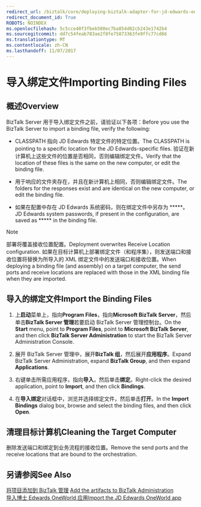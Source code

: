 ```yaml
---
redirect_url: /biztalk/core/deploying-biztalk-adapter-for-jd-edwards-oneworld/
redirect_document_id: True
ROBOTS: NOINDEX
ms.openlocfilehash: 5c5cce40f3fbeb580ec7ba854d02cb243e1742b4
ms.sourcegitcommit: dd7c54feab783ae2f8fe75873363fe9ffc77cd66
ms.translationtype: MT
ms.contentlocale: zh-CN
ms.lasthandoff: 11/07/2017
---
```

# <a name="importing-binding-files"></a><span data-ttu-id="5b013-101">导入绑定文件</span><span class="sxs-lookup"><span data-stu-id="5b013-101">Importing Binding Files</span></span>

## <a name="overview"></a><span data-ttu-id="5b013-102">概述</span><span class="sxs-lookup"><span data-stu-id="5b013-102">Overview</span></span>
<span data-ttu-id="5b013-103">BizTalk Server 用于导入绑定文件之前，请验证以下各项：</span><span class="sxs-lookup"><span data-stu-id="5b013-103">Before you use the BizTalk Server to import a binding file, verify the following:</span></span>  
  
-   <span data-ttu-id="5b013-104">CLASSPATH 指向 JD Edwards 特定文件的特定位置。</span><span class="sxs-lookup"><span data-stu-id="5b013-104">The CLASSPATH is pointing to a specific location for the JD Edwards-specific files.</span></span> <span data-ttu-id="5b013-105">验证在新计算机上这些文件的位置是否相同，否则编辑绑定文件。</span><span class="sxs-lookup"><span data-stu-id="5b013-105">Verify that the location of these files is the same on the new computer, or edit the binding file.</span></span>  
  
-   <span data-ttu-id="5b013-106">用于响应的文件夹存在，并且在新计算机上相同，否则编辑绑定文件。</span><span class="sxs-lookup"><span data-stu-id="5b013-106">The folders for the responses exist and are identical on the new computer, or edit the binding file.</span></span>  
  
-   <span data-ttu-id="5b013-107">如果在配置中存在 JD Edwards 系统密码，则在绑定文件中另存为 *****。</span><span class="sxs-lookup"><span data-stu-id="5b013-107">JD Edwards system passwords, if present in the configuration, are saved as ***** in the binding file.</span></span> 
  
> [!NOTE]
>  <span data-ttu-id="5b013-108">部署将覆盖接收位置配置。</span><span class="sxs-lookup"><span data-stu-id="5b013-108">Deployment overwrites Receive Location configuration.</span></span> <span data-ttu-id="5b013-109">如果在目标计算机上部署绑定文件（和程序集），则发送端口和接收位置将替换为所导入的 XML 绑定文件中的发送端口和接收位置。</span><span class="sxs-lookup"><span data-stu-id="5b013-109">When deploying a binding file (and assembly) on a target computer, the send ports and receive locations are replaced with those in the XML binding file when they are imported.</span></span>  
  
## <a name="import-the-binding-files"></a><span data-ttu-id="5b013-110">导入的绑定文件</span><span class="sxs-lookup"><span data-stu-id="5b013-110">Import the Binding Files</span></span>  
  
1.  <span data-ttu-id="5b013-111">上**启动**菜单上，指向**Program Files**，指向**Microsoft BizTalk Server**，然后单击**BizTalk Server 管理**若要启动 BizTalk Server 管理控制台。</span><span class="sxs-lookup"><span data-stu-id="5b013-111">On the **Start** menu, point to **Program Files**, point to **Microsoft BizTalk Server**, and then click **BizTalk Server Administration** to start the BizTalk Server Administration Console.</span></span>  
  
2.  <span data-ttu-id="5b013-112">展开 BizTalk Server 管理中，展开**BizTalk 组**，然后展开**应用程序**。</span><span class="sxs-lookup"><span data-stu-id="5b013-112">Expand BizTalk Server Administration, expand **BizTalk Group**, and then expand **Applications**.</span></span>  
  
3.  <span data-ttu-id="5b013-113">右键单击所需应用程序，指向**导入**，然后单击**绑定**。</span><span class="sxs-lookup"><span data-stu-id="5b013-113">Right-click the desired application, point to **Import**, and then click **Bindings**.</span></span>  
  
4.  <span data-ttu-id="5b013-114">在**导入绑定**对话框中，浏览并选择绑定文件，然后单击**打开**。</span><span class="sxs-lookup"><span data-stu-id="5b013-114">In the **Import Bindings** dialog box, browse and select the binding files, and then click **Open**.</span></span>  
  
## <a name="cleaning-the-target-computer"></a><span data-ttu-id="5b013-115">清理目标计算机</span><span class="sxs-lookup"><span data-stu-id="5b013-115">Cleaning the Target Computer</span></span>  
<span data-ttu-id="5b013-116">删除发送端口和绑定到业务流程的接收位置。</span><span class="sxs-lookup"><span data-stu-id="5b013-116">Remove the send ports and the receive locations that are bound to the orchestration.</span></span>  
  
## <a name="see-also"></a><span data-ttu-id="5b013-117">另请参阅</span><span class="sxs-lookup"><span data-stu-id="5b013-117">See Also</span></span>  
 <span data-ttu-id="5b013-118">[将项目添加到 BizTalk 管理](../core/adding-biztalk-adapter-for-jd-edwards-oneworld.md) </span><span class="sxs-lookup"><span data-stu-id="5b013-118">[Add the artifacts to BizTalk Administration](../core/adding-biztalk-adapter-for-jd-edwards-oneworld.md) </span></span>  
 [<span data-ttu-id="5b013-119">导入博士 Edwards OneWorld 应用</span><span class="sxs-lookup"><span data-stu-id="5b013-119">Import the JD Edwards OneWorld app</span></span>](deploying-biztalk-adapter-for-jd-edwards-oneworld.md)